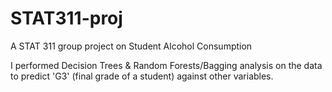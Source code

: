# STAT311-proj
A STAT 311 group project on Student Alcohol Consumption

I performed Decision Trees & Random Forests/Bagging analysis on the data to predict 'G3' (final grade of a student)
against other variables.

